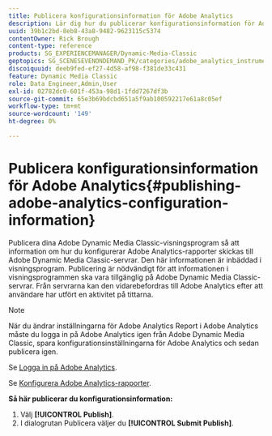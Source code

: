 ```yaml
---
title: Publicera konfigurationsinformation för Adobe Analytics
description: Lär dig hur du publicerar konfigurationsinformation för Adobe Analytics från Adobe Dynamic Media Classic.
uuid: 39b1c2bd-8eb8-43a8-9482-9623115c5374
contentOwner: Rick Brough
content-type: reference
products: SG_EXPERIENCEMANAGER/Dynamic-Media-Classic
geptopics: SG_SCENESEVENONDEMAND_PK/categories/adobe_analytics_instrumentation_kit
discoiquuid: deeb9fed-ef27-4d58-af98-f381de33c431
feature: Dynamic Media Classic
role: Data Engineer,Admin,User
exl-id: 02782dc0-601f-453a-98d1-1fdd7267df3b
source-git-commit: 65e3b69bdcbd651a5f9ab100592217e61a8c05ef
workflow-type: tm+mt
source-wordcount: '149'
ht-degree: 0%

---
```


# Publicera konfigurationsinformation för Adobe Analytics{#publishing-adobe-analytics-configuration-information}

Publicera dina Adobe Dynamic Media Classic-visningsprogram så att information om hur du konfigurerar Adobe Analytics-rapporter skickas till Adobe Dynamic Media Classic-servrar. Den här informationen är inbäddad i visningsprogram. Publicering är nödvändigt för att informationen i visningsprogrammen ska vara tillgänglig på Adobe Dynamic Media Classic-servrar. Från servrarna kan den vidarebefordras till Adobe Analytics efter att användare har utfört en aktivitet på tittarna.

>[!NOTE]
>
>När du ändrar inställningarna för Adobe Analytics Report i Adobe Analytics måste du logga in på Adobe Analytics igen från Adobe Dynamic Media Classic, spara konfigurationsinställningarna för Adobe Analytics och sedan publicera igen.

Se [Logga in på Adobe Analytics](log-analytics.md#log_in_to_adobe_analytics).

Se [Konfigurera Adobe Analytics-rapporter](configuring-analytics-reports.md#configuring_adobe_analytics_reports).

**Så här publicerar du konfigurationsinformation:**

1. Välj **[!UICONTROL Publish]**.
1. I dialogrutan Publicera väljer du **[!UICONTROL Submit Publish]**.
